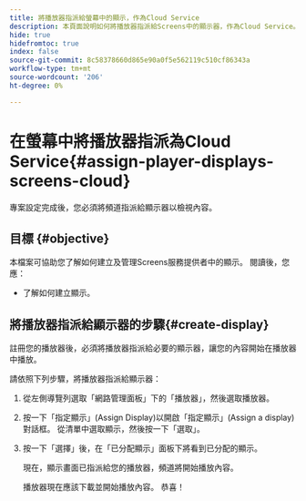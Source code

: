 ```yaml
---
title: 將播放器指派給螢幕中的顯示，作為Cloud Service
description: 本頁面說明如何將播放器指派給Screens中的顯示器，作為Cloud Service。
hide: true
hidefromtoc: true
index: false
source-git-commit: 8c58378660d865e90a0f5e562119c510cf86343a
workflow-type: tm+mt
source-wordcount: '206'
ht-degree: 0%

---
```



# 在螢幕中將播放器指派為Cloud Service{#assign-player-displays-screens-cloud}

專案設定完成後，您必須將頻道指派給顯示器以檢視內容。

## 目標 {#objective}

本檔案可協助您了解如何建立及管理Screens服務提供者中的顯示。 閱讀後，您應：

* 了解如何建立顯示。

## 將播放器指派給顯示器的步驟{#create-display}

註冊您的播放器後，必須將播放器指派給必要的顯示器，讓您的內容開始在播放器中播放。

請依照下列步驟，將播放器指派給顯示器：

1. 從左側導覽列選取「網路管理面板」下的「播放器」，然後選取播放器。

1. 按一下「指定顯示」(Assign Display)以開啟「指定顯示」(Assign a display)對話框。 從清單中選取顯示，然後按一下「選取」。

1. 按一下「選擇」後，在「已分配顯示」面板下將看到已分配的顯示。

   現在，顯示畫面已指派給您的播放器，頻道將開始播放內容。

   播放器現在應該下載並開始播放內容。 恭喜！
